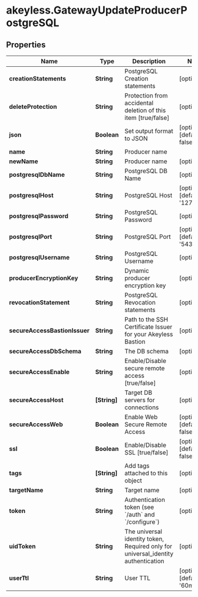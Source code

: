 # akeyless.GatewayUpdateProducerPostgreSQL

## Properties

Name | Type | Description | Notes
------------ | ------------- | ------------- | -------------
**creationStatements** | **String** | PostgreSQL Creation statements | [optional] 
**deleteProtection** | **String** | Protection from accidental deletion of this item [true/false] | [optional] 
**json** | **Boolean** | Set output format to JSON | [optional] [default to false]
**name** | **String** | Producer name | 
**newName** | **String** | Producer name | [optional] 
**postgresqlDbName** | **String** | PostgreSQL DB Name | [optional] 
**postgresqlHost** | **String** | PostgreSQL Host | [optional] [default to &#39;127.0.0.1&#39;]
**postgresqlPassword** | **String** | PostgreSQL Password | [optional] 
**postgresqlPort** | **String** | PostgreSQL Port | [optional] [default to &#39;5432&#39;]
**postgresqlUsername** | **String** | PostgreSQL Username | [optional] 
**producerEncryptionKey** | **String** | Dynamic producer encryption key | [optional] 
**revocationStatement** | **String** | PostgreSQL Revocation statements | [optional] 
**secureAccessBastionIssuer** | **String** | Path to the SSH Certificate Issuer for your Akeyless Bastion | [optional] 
**secureAccessDbSchema** | **String** | The DB schema | [optional] 
**secureAccessEnable** | **String** | Enable/Disable secure remote access [true/false] | [optional] 
**secureAccessHost** | **[String]** | Target DB servers for connections | [optional] 
**secureAccessWeb** | **Boolean** | Enable Web Secure Remote Access | [optional] [default to false]
**ssl** | **Boolean** | Enable/Disable SSL [true/false] | [optional] [default to false]
**tags** | **[String]** | Add tags attached to this object | [optional] 
**targetName** | **String** | Target name | [optional] 
**token** | **String** | Authentication token (see &#x60;/auth&#x60; and &#x60;/configure&#x60;) | [optional] 
**uidToken** | **String** | The universal identity token, Required only for universal_identity authentication | [optional] 
**userTtl** | **String** | User TTL | [optional] [default to &#39;60m&#39;]


